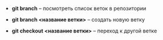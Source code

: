 * __git branch__ – посмотреть список веток в репозитории  

* __git branch <название ветки>__ – создать новую ветку  

* __git checkout <название ветки>__ – переход к другой ветке  

